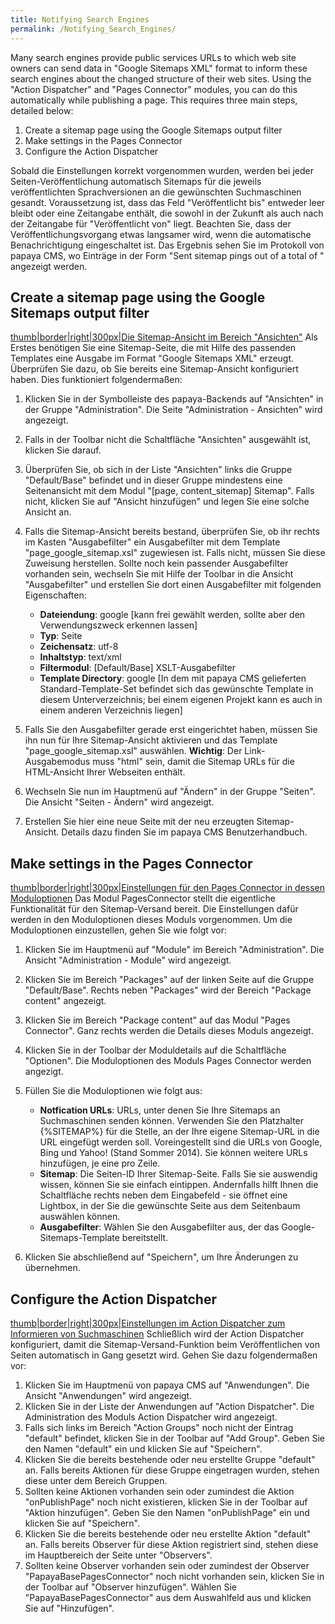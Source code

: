 ```yaml
---
title: Notifying Search Engines
permalink: /Notifying_Search_Engines/
---
```


Many search engines provide public services URLs to which web site owners can send data in "Google Sitemaps XML" format to inform these search engines about the changed structure of their web sites. Using the "Action Dispatcher" and "Pages Connector" modules, you can do this automatically while publishing a page. This requires three main steps, detailed below:

1.  Create a sitemap page using the Google Sitemaps output filter
2.  Make settings in the Pages Connector
3.  Configure the Action Dispatcher

Sobald die Einstellungen korrekt vorgenommen wurden, werden bei jeder Seiten-Veröffentlichung automatisch Sitemaps für die jeweils veröffentlichten Sprachversionen an die gewünschten Suchmaschinen gesandt. Voraussetzung ist, dass das Feld "Veröffentlicht bis" entweder leer bleibt oder eine Zeitangabe enthält, die sowohl in der Zukunft als auch nach der Zeitangabe für "Veröffentlicht von" liegt. Beachten Sie, dass der Veröffentlichungsvorgang etwas langsamer wird, wenn die automatische Benachrichtigung eingeschaltet ist. Das Ergebnis sehen Sie im Protokoll von papaya CMS, wo Einträge in der Form "Sent <Anzahl> sitemap pings out of a total of <Anzahl>" angezeigt werden.

Create a sitemap page using the Google Sitemaps output filter
-------------------------------------------------------------

[thumb|border|right|300px|Die Sitemap-Ansicht im Bereich "Ansichten"](/File:Ansicht_sitemap.png.md) Als Erstes benötigen Sie eine Sitemap-Seite, die mit Hilfe des passenden Templates eine Ausgabe im Format "Google Sitemaps XML" erzeugt. Überprüfen Sie dazu, ob Sie bereits eine Sitemap-Ansicht konfiguriert haben. Dies funktioniert folgendermaßen:

1.  Klicken Sie in der Symbolleiste des papaya-Backends auf "Ansichten" in der Gruppe "Administration". Die Seite "Administration - Ansichten" wird angezeigt.
2.  Falls in der Toolbar nicht die Schaltfläche "Ansichten" ausgewählt ist, klicken Sie darauf.
3.  Überprüfen Sie, ob sich in der Liste "Ansichten" links die Gruppe "Default/Base" befindet und in dieser Gruppe mindestens eine Seitenansicht mit dem Modul "[page, content_sitemap] Sitemap". Falls nicht, klicken Sie auf "Ansicht hinzufügen" und legen Sie eine solche Ansicht an.
4.  Falls die Sitemap-Ansicht bereits bestand, überprüfen Sie, ob ihr rechts im Kasten "Ausgabefilter" ein Ausgabefilter mit dem Template "page_google_sitemap.xsl" zugewiesen ist. Falls nicht, müssen Sie diese Zuweisung herstellen. Sollte noch kein passender Ausgabefilter vorhanden sein, wechseln Sie mit Hilfe der Toolbar in die Ansicht "Ausgabefilter" und erstellen Sie dort einen Ausgabefilter mit folgenden Eigenschaften:
    -   **Dateiendung**: google [kann frei gewählt werden, sollte aber den Verwendungszweck erkennen lassen]
    -   **Typ**: Seite
    -   **Zeichensatz**: utf-8
    -   **Inhaltstyp**: text/xml
    -   **Filtermodul**: [Default/Base] XSLT-Ausgabefilter
    -   **Template Directory**: google [In dem mit papaya CMS gelieferten Standard-Template-Set befindet sich das gewünschte Template in diesem Unterverzeichnis; bei einem eigenen Projekt kann es auch in einem anderen Verzeichnis liegen]

5.  Falls Sie den Ausgabefilter gerade erst eingerichtet haben, müssen Sie ihn nun für Ihre Sitemap-Ansicht aktivieren und das Template "page_google_sitemap.xsl" auswählen. **Wichtig**: Der Link-Ausgabemodus muss "html" sein, damit die Sitemap URLs für die HTML-Ansicht Ihrer Webseiten enthält.
6.  Wechseln Sie nun im Hauptmenü auf "Ändern" in der Gruppe "Seiten". Die Ansicht "Seiten - Ändern" wird angezeigt.
7.  Erstellen Sie hier eine neue Seite mit der neu erzeugten Sitemap-Ansicht. Details dazu finden Sie im papaya CMS Benutzerhandbuch.

Make settings in the Pages Connector
------------------------------------

[thumb|border|right|300px|Einstellungen für den Pages Connector in dessen Moduloptionen](/File:Pagesconnector_options.png.md) Das Modul PagesConnector stellt die eigentliche Funktionalität für den Sitemap-Versand bereit. Die Einstellungen dafür werden in den Moduloptionen dieses Moduls vorgenommen. Um die Moduloptionen einzustellen, gehen Sie wie folgt vor:

1.  Klicken Sie im Hauptmenü auf "Module" im Bereich "Administration". Die Ansicht "Administration - Module" wird angezeigt.
2.  Klicken Sie im Bereich "Packages" auf der linken Seite auf die Gruppe "Default/Base". Rechts neben "Packages" wird der Bereich "Package content" angezeigt.
3.  Klicken Sie im Bereich "Package content" auf das Modul "Pages Connector". Ganz rechts werden die Details dieses Moduls angezeigt.
4.  Klicken Sie in der Toolbar der Moduldetails auf die Schaltfläche "Optionen". Die Moduloptionen des Moduls Pages Connector werden angezigt.
5.  Füllen Sie die Moduloptionen wie folgt aus:
    -   **Notfication URLs**: URLs, unter denen Sie Ihre Sitemaps an Suchmaschinen senden können. Verwenden Sie den Platzhalter {%SITEMAP%} für die Stelle, an der Ihre eigene Sitemap-URL in die URL eingefügt werden soll. Voreingestellt sind die URLs von Google, Bing und Yahoo! (Stand Sommer 2014). Sie können weitere URLs hinzufügen, je eine pro Zeile.
    -   **Sitemap**: Die Seiten-ID Ihrer Sitemap-Seite. Falls Sie sie auswendig wissen, können Sie sie einfach eintippen. Andernfalls hilft Ihnen die Schaltfläche rechts neben dem Eingabefeld - sie öffnet eine Lightbox, in der Sie die gewünschte Seite aus dem Seitenbaum auswählen können.
    -   **Ausgabefilter**: Wählen Sie den Ausgabefilter aus, der das Google-Sitemaps-Template bereitstellt.

6.  Klicken Sie abschließend auf "Speichern", um Ihre Änderungen zu übernehmen.

Configure the Action Dispatcher
-------------------------------

[thumb|border|right|300px|Einstellungen im Action Dispatcher zum Informieren von Suchmaschinen](/File:Actiondispatcher_onpublish_pagesconnector.png.md) Schließlich wird der Action Dispatcher konfiguriert, damit die Sitemap-Versand-Funktion beim Veröffentlichen von Seiten automatisch in Gang gesetzt wird. Gehen Sie dazu folgendermaßen vor:

1.  Klicken Sie im Hauptmenü von papaya CMS auf "Anwendungen". Die Ansicht "Anwendungen" wird angezeigt.
2.  Klicken Sie in der Liste der Anwendungen auf "Action Dispatcher". Die Administration des Moduls Action Dispatcher wird angezeigt.
3.  Falls sich links im Bereich "Action Groups" noch nicht der Eintrag "default" befindet, klicken Sie in der Toolbar auf "Add Group". Geben Sie den Namen "default" ein und klicken Sie auf "Speichern".
4.  Klicken Sie die bereits bestehende oder neu erstellte Gruppe "default" an. Falls bereits Aktionen für diese Gruppe eingetragen wurden, stehen diese unter dem Bereich Gruppen.
5.  Sollten keine Aktionen vorhanden sein oder zumindest die Aktion "onPublishPage" noch nicht existieren, klicken Sie in der Toolbar auf "Aktion hinzufügen". Geben Sie den Namen "onPublishPage" ein und klicken Sie auf "Speichern".
6.  Klicken Sie die bereits bestehende oder neu erstellte Aktion "default" an. Falls bereits Observer für diese Aktion registriert sind, stehen diese im Hauptbereich der Seite unter "Observers".
7.  Sollten keine Observer vorhanden sein oder zumindest der Observer "PapayaBasePagesConnector" noch nicht vorhanden sein, klicken Sie in der Toolbar auf "Observer hinzufügen". Wählen Sie "PapayaBasePagesConnector" aus dem Auswahlfeld aus und klicken Sie auf "Hinzufügen".
